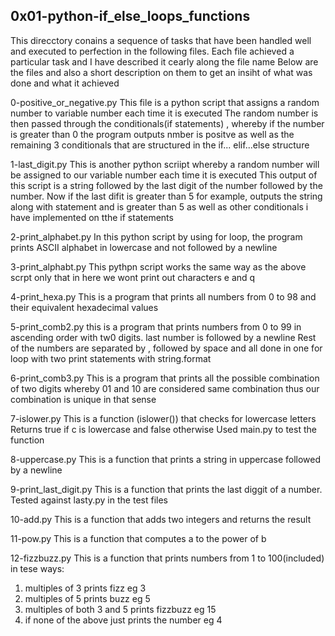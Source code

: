 ## 0x01-python-if_else_loops_functions
This direcctory conains a sequence of tasks that have been handled well and executed to perfection in the following files.
Each file achieved a particular task and I have described it cearly along the file name
Below are the files and also a short description on them to get an insiht of what was done and what it achieved

0-positive_or_negative.py
This file is a python script that assigns a random number to variable number each time it is executed
The random number is then passed through the conditionals(if statements) , whereby if the number is greater than 0 the program outputs nmber is positve as well as the remaining 3 conditionals that are structured in the if... elif...else structure

1-last_digit.py
This is another python scriipt whereby a random number will be assigned to our variable number each time it is executed
This output of this script is a string followed by the last digit of the number followed by the number.
Now if the last difit is greater than 5 for example, outputs the string along with statement and is greater than 5 as well as other conditionals i have implemented on tthe if statements

2-print_alphabet.py
In this python script by using for loop, the program prints ASCII alphabet in lowercase and not followed by a newline

3-print_alphabt.py
This pythpn script works the same way as the above scrpt only that in here we wont print out characters e and q

4-print_hexa.py
This is a program that prints all numbers from 0 to 98 and their equivalent hexadecimal values

5-print_comb2.py
this is a program that prints numbers from 0 to 99 in ascending order with tw0 digits.
last number is followed by a newline
Rest of the numbers are separated by , followed by space and all done in one for loop with two print statements with string.format

6-print_comb3.py
This is a program that prints all the possible combination of two digits whereby 01 and 10 are considered same combination thus our combination is unique in that sense

7-islower.py
This is a function (islower()) that checks for lowercase letters
Returns true if c is lowercase and false otherwise
Used main.py to test the function

8-uppercase.py
This is a function that prints a string in uppercase followed by a newline

9-print_last_digit.py
This is a function that prints the last diggit of a number.
Tested against lasty.py in the test files

10-add.py
This is a function that adds two integers and returns the result

11-pow.py
This is a function that computes a to the power of b

12-fizzbuzz.py
This is a function that prints numbers from 1 to 100(included) in tese ways:
1) multiples of 3 prints fizz eg 3
2) multiples of 5 prints buzz eg 5
3) multiples of both 3 and 5 prints fizzbuzz eg 15
4) if none of the above just prints the number eg 4
